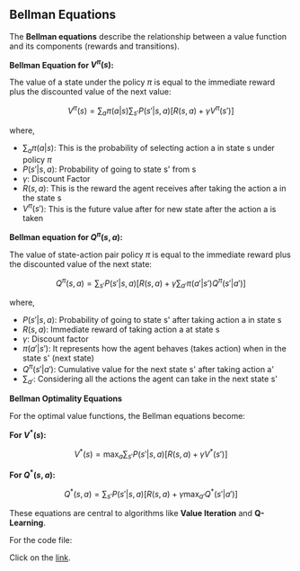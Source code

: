 ## Bellman Equations

The **Bellman equations** describe the relationship between a value function and its components (rewards and transitions).

**Bellman Equation for $V^\pi(s)$:**

The value of a state under the policy $\pi$ is equal to the immediate reward plus the discounted value of the next value:

$$
V^\pi(s) = \sum_a \pi(a | s) \sum_{s'} P (s' | s, a)[R(s, a) + \gamma V^\pi(s')]
$$

where,

- $\sum_a \pi(a | s)$: This is the probability of selecting action a in state s under policy $\pi$
- $P(s'|s, a)$: Probability of going to state s' from s
- $\gamma$: Discount Factor
- $R(s,a)$: This is the reward the agent receives after taking the action a in the state s
- $V^\pi(s')$: This is the future value after for new state after the action a is taken

**Bellman equation for $Q^\pi(s, a)$:**

The value of state-action pair policy $\pi$ is equal to the immediate reward plus the discounted value of the next state:

$$
Q^\pi(s, a) = \sum_{s'}P(s'|s, a)[R(s, a) + \gamma \sum_{a'} \pi(a'|s') Q^\pi(s'|a')]
$$

where,

- $P(s'|s, a)$: Probability of going to state s' after taking action a in state s
- $R(s, a)$: Immediate reward of taking action a at state s
- $\gamma$: Discount factor
- $\pi(a'|s')$: It represents how the agent behaves (takes action) when in the state s' (next state)
- $Q^\pi(s'|a')$: Cumulative value for the next state s' after taking action a'
- $\sum_{a'}$: Considering all the actions the agent can take in the next state s'

**Bellman Optimality Equations**

For the optimal value functions, the Bellman equations become:

**For $V^*(s)$:**

$$
V^*(s) = \max_a \sum_{s'} P (s' | s, a)[R(s, a) + \gamma V^*(s')]
$$

**For $Q^*(s, a)$:**

$$
Q^*(s, a) = \sum_{s'}P(s'|s, a)[R(s, a) + \gamma \max_{a'} Q^*(s'|a')]
$$

These equations are central to algorithms like **Value Iteration** and **Q-Learning**.

For the code file:

Click on the [link](../src/bellman_eq.py).